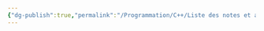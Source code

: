 ```yaml
---
{"dg-publish":true,"permalink":"/Programmation/C++/Liste des notes et aides mémoire C++/"}
---
```


